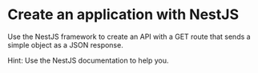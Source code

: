 # Create an application with NestJS

Use the NestJS framework to create an API with a GET route that sends a simple object as a JSON response.

Hint: Use the NestJS documentation to help you.